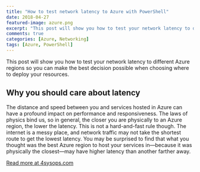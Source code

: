 ```yaml
---
title: "How to test network latency to Azure with PowerShell"
date: 2018-04-27
featured-image: azure.png
excerpt: "This post will show you how to test your network latency to different Azure regions so you can make the best decision possible when choosing where to deploy your resources."
comments: true
categories: [Azure, Networking]
tags: [Azure, PowerShell]
---
```


This post will show you how to test your network latency to different Azure regions so you can make the best decision possible when choosing where to deploy your resources.

## Why you should care about latency

The distance and speed between you and services hosted in Azure can have a profound impact on performance and responsiveness.
The laws of physics bind us, so in general, the closer you are physically to an Azure region, the lower the latency.
This is not a hard-and-fast rule though.
The internet is a messy place, and network traffic may not take the shortest route to get the lowest latency.
You may be surprised to find that what you thought was the best Azure region to host your services in—because it was physically the closest—may have higher latency than another farther away.

[Read more at 4sysops.com](https://4sysops.com/archives/how-to-test-network-latency-to-azure-with-powershell/)
